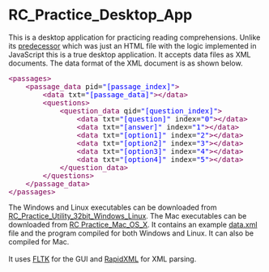 RC_Practice_Desktop_App
=======================

This is a desktop application for practicing reading comprehensions. Unlike its <a href='https://github.com/lagnajeet/RC_Practice_Utility'>predecessor</a> which was just an HTML file with the logic implemented in JavaScript this is a true desktop application. It accepts data files as XML documents. The data format of the XML document is as shown below.

<pre>
<span style='color:#7f0055; '>&lt;</span><span style='color:#7f0055; '>passages</span><span style='color:#7f0055; '>></span>	
	<span style='color:#7f0055; '>&lt;</span><span style='color:#7f0055; '>passage_data</span> pid=<span style='color:#0000ff; '>"</span><span style='color:#0000ff; '>[passage_index]</span><span style='color:#0000ff; '>"</span><span style='color:#7f0055; '>></span>
		<span style='color:#7f0055; '>&lt;</span><span style='color:#7f0055; '>data</span> txt=<span style='color:#0000ff; '>"</span><span style='color:#0000ff; '>[passage_data]</span><span style='color:#0000ff; '>"</span><span style='color:#7f0055; '>></span><span style='color:#7f0055; '>&lt;/</span><span style='color:#7f0055; '>data</span><span style='color:#7f0055; '>></span>
		<span style='color:#7f0055; '>&lt;</span><span style='color:#7f0055; '>questions</span><span style='color:#7f0055; '>></span>
			<span style='color:#7f0055; '>&lt;</span><span style='color:#7f0055; '>question_data</span> qid=<span style='color:#0000ff; '>"</span><span style='color:#0000ff; '>[question_index]</span><span style='color:#0000ff; '>"</span><span style='color:#7f0055; '>></span>
				<span style='color:#7f0055; '>&lt;</span><span style='color:#7f0055; '>data</span> txt=<span style='color:#0000ff; '>"</span><span style='color:#0000ff; '>[question]</span><span style='color:#0000ff; '>"</span> index=<span style='color:#0000ff; '>"</span><span style='color:#0000ff; '>0</span><span style='color:#0000ff; '>"</span><span style='color:#7f0055; '>></span><span style='color:#7f0055; '>&lt;/</span><span style='color:#7f0055; '>data</span><span style='color:#7f0055; '>></span>
				<span style='color:#7f0055; '>&lt;</span><span style='color:#7f0055; '>data</span> txt=<span style='color:#0000ff; '>"</span><span style='color:#0000ff; '>[answer]</span><span style='color:#0000ff; '>"</span> index=<span style='color:#0000ff; '>"</span><span style='color:#0000ff; '>1</span><span style='color:#0000ff; '>"</span><span style='color:#7f0055; '>></span><span style='color:#7f0055; '>&lt;/</span><span style='color:#7f0055; '>data</span><span style='color:#7f0055; '>></span>
				<span style='color:#7f0055; '>&lt;</span><span style='color:#7f0055; '>data</span> txt=<span style='color:#0000ff; '>"</span><span style='color:#0000ff; '>[option1]</span><span style='color:#0000ff; '>"</span> index=<span style='color:#0000ff; '>"</span><span style='color:#0000ff; '>2</span><span style='color:#0000ff; '>"</span><span style='color:#7f0055; '>></span><span style='color:#7f0055; '>&lt;/</span><span style='color:#7f0055; '>data</span><span style='color:#7f0055; '>></span>
				<span style='color:#7f0055; '>&lt;</span><span style='color:#7f0055; '>data</span> txt=<span style='color:#0000ff; '>"</span><span style='color:#0000ff; '>[option2]</span><span style='color:#0000ff; '>"</span> index=<span style='color:#0000ff; '>"</span><span style='color:#0000ff; '>3</span><span style='color:#0000ff; '>"</span><span style='color:#7f0055; '>></span><span style='color:#7f0055; '>&lt;/</span><span style='color:#7f0055; '>data</span><span style='color:#7f0055; '>></span>
				<span style='color:#7f0055; '>&lt;</span><span style='color:#7f0055; '>data</span> txt=<span style='color:#0000ff; '>"</span><span style='color:#0000ff; '>[option3]</span><span style='color:#0000ff; '>"</span> index=<span style='color:#0000ff; '>"</span><span style='color:#0000ff; '>4</span><span style='color:#0000ff; '>"</span><span style='color:#7f0055; '>></span><span style='color:#7f0055; '>&lt;/</span><span style='color:#7f0055; '>data</span><span style='color:#7f0055; '>></span>
				<span style='color:#7f0055; '>&lt;</span><span style='color:#7f0055; '>data</span> txt=<span style='color:#0000ff; '>"</span><span style='color:#0000ff; '>[option4]</span><span style='color:#0000ff; '>"</span> index=<span style='color:#0000ff; '>"</span><span style='color:#0000ff; '>5</span><span style='color:#0000ff; '>"</span><span style='color:#7f0055; '>></span><span style='color:#7f0055; '>&lt;/</span><span style='color:#7f0055; '>data</span><span style='color:#7f0055; '>></span>
			<span style='color:#7f0055; '>&lt;/</span><span style='color:#7f0055; '>question_data</span><span style='color:#7f0055; '>></span>
		<span style='color:#7f0055; '>&lt;/</span><span style='color:#7f0055; '>questions</span><span style='color:#7f0055; '>></span>
	<span style='color:#7f0055; '>&lt;/</span><span style='color:#7f0055; '>passage_data</span><span style='color:#7f0055; '>></span>
<span style='color:#7f0055; '>&lt;/</span><span style='color:#7f0055; '>passages</span><span style='color:#7f0055; '>></span>
</pre>

The Windows and Linux executables can be downloaded from <a href="https://github.com/lagnajeet/RC_Practice_Desktop_App/blob/master/RC_Practice_Utility_32bit_Windows_Linux.zip?raw=true">RC_Practice_Utility_32bit_Windows_Linux</a>. The Mac executables can be downloaded from <a href="https://github.com/lagnajeet/RC_Practice_Desktop_App/blob/master/RC%20Practice_Mac_OS_X.zip?raw=true">RC Practice_Mac_OS_X</a>. It contains an example <a href="https://github.com/lagnajeet/RC_Practice_Desktop_App/blob/master/data.xml">data.xml</a> file and the program compiled for both Windows and Linux. It can also be compiled for Mac.
<br><br>
It uses <a href="http://www.fltk.org">FLTK</a> for the GUI and <a href="http://rapidxml.sourceforge.net">RapidXML</a> for XML parsing.
